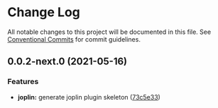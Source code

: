 # Change Log

All notable changes to this project will be documented in this file.
See [Conventional Commits](https://conventionalcommits.org) for commit guidelines.

## 0.0.2-next.0 (2021-05-16)


### Features

* **joplin:** generate joplin plugin skeleton ([73c5e33](https://github.com/chenlijun99/autoanki/commit/73c5e33eb2dac398bf6181ed3385fc2e2b1257eb))
